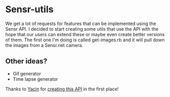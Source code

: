 # Sensr-utils

We get a lot of requests for features that can be implemented using the Sensr API.  I decided to start
creating some utils that use the API with the hope that our users can extend these or maybe even create
better versions of them.  The first one I'm doing is called get-images.rb and it will pull down the images
from a Sensr.net camera.

## Other ideas?

* Gif generator
* Time lapse generator

Thanks to [Yacin][yacc] for [creating this API][tutorial] in the first place! 


[tutorial]: http://yacc.github.io/sensrapi-tutorials/
[yacc]: http://www.linkedin.com/in/yacinbahi
